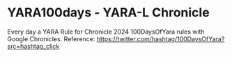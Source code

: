 # YARA100days - YARA-L Chronicle
Every day a YARA Rule for Chronicle 
2024 100DaysOfYara rules with Google Chronicles. Reference: https://twitter.com/hashtag/100DaysOfYara?src=hashtag_click

